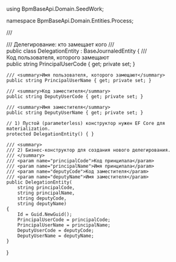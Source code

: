 using BpmBaseApi.Domain.SeedWork;

namespace BpmBaseApi.Domain.Entities.Process;

/// <summary>
/// Делегирование: кто замещает кого
/// </summary>
public class DelegationEntity : BaseJournaledEntity
{
    /// <summary>Код пользователя, которого замещают</summary>
    public string PrincipalUserCode { get; private set; }

    /// <summary>Имя пользователя, которого замещают</summary>
    public string PrincipalUserName { get; private set; }

    /// <summary>Код заместителя</summary>
    public string DeputyUserCode { get; private set; }

    /// <summary>Имя заместителя</summary>
    public string DeputyUserName { get; private set; }

    // 1) Пустой (parameterless) конструктор нужен EF Core для materialization.
    protected DelegationEntity() { }

    /// <summary>
    /// 2) Бизнес-конструктор для создания нового делегирования.
    /// </summary>
    /// <param name="principalCode">Код принципала</param>
    /// <param name="principalName">Имя принципала</param>
    /// <param name="deputyCode">Код заместителя</param>
    /// <param name="deputyName">Имя заместителя</param>
    public DelegationEntity(
        string principalCode,
        string principalName,
        string deputyCode,
        string deputyName)
    {
        Id = Guid.NewGuid();
        PrincipalUserCode = principalCode;
        PrincipalUserName = principalName;
        DeputyUserCode = deputyCode;
        DeputyUserName = deputyName;
    }
}

